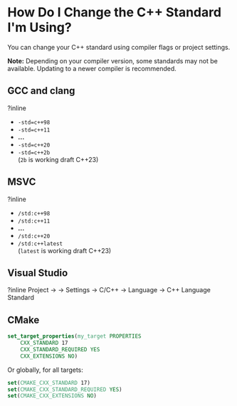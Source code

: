 # How Do I Change the C++ Standard I'm Using?

You can change your C++ standard using compiler flags or project settings.

**Note:** Depending on your compiler version, some standards may not be available. 
Updating to a newer compiler is recommended.

## GCC and clang
?inline
- `-std=c++98`
- `-std=c++11`
- **...**
- `-std=c++20`
- `-std=c++2b`  
(`2b` is working draft C++23)

## MSVC
?inline
- `/std:c++98`
- `/std:c++11`
- **...**
- `/std:c++20`
- `/std:c++latest`  
(`latest` is working draft C++23)

## Visual Studio
?inline
Project → <name> → Settings → C/C++ → Language →  C++ Language Standard

## CMake
```cmake
set_target_properties(my_target PROPERTIES
    CXX_STANDARD 17
    CXX_STANDARD_REQUIRED YES
    CXX_EXTENSIONS NO)
```
Or globally, for all targets:
```cmake
set(CMAKE_CXX_STANDARD 17)
set(CMAKE_CXX_STANDARD_REQUIRED YES)
set(CMAKE_CXX_EXTENSIONS NO)
```
